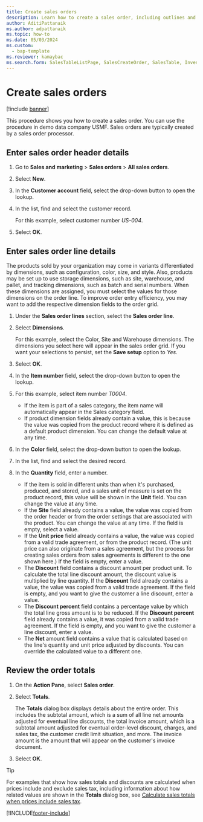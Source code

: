 ```yaml
---
title: Create sales orders
description: Learn how to create a sales order, including outlines and step-by-step processes for entering sales order header details and entering sales order line details.
author: AditiPattanaik
ms.author: adpattanaik
ms.topic: how-to
ms.date: 05/03/2024
ms.custom: 
  - bap-template
ms.reviewer: kamaybac
ms.search.form: SalesTableListPage, SalesCreateOrder, SalesTable, InventDimParmFixed, InventProductDimensionLookup, SalesTotals, SalesTableDelete, SalesTableListPagePreviewPage, SalesUpdateRemain
---
```


# Create sales orders

[!include [banner](../../includes/banner.md)]

This procedure shows you how to create a sales order. You can use the procedure in demo data company USMF. Sales orders are typically created by a sales order processor.

## Enter sales order header details

1. Go to **Sales and marketing** \> **Sales orders** \> **All sales orders**.
2. Select **New**.
3. In the **Customer account** field, select the drop-down button to open the lookup.
4. In the list, find and select the customer record.

    For this example, select customer number *US-004*.

5. Select **OK**.

## Enter sales order line details

The products sold by your organization may come in variants differentiated by dimensions, such as configuration, color, size, and style. Also, products may be set up to use storage dimensions, such as site, warehouse, and pallet, and tracking dimensions, such as batch and serial numbers. When these dimensions are assigned, you must select the values for those dimensions on the order line. To improve order entry efficiency, you may want to add the respective dimension fields to the order grid.

1. Under the **Sales order lines** section, select the **Sales order line**.
2. Select **Dimensions**.

    For this example, select the Color, Site and Warehouse dimensions. The dimensions you select here will appear in the sales order grid. If you want your selections to persist, set the **Save setup** option to *Yes*.

3. Select **OK**.
4. In the **Item number** field, select the drop-down button to open the lookup.
5. For this example, select item number *T0004*.

    - If the item is part of a sales category, the item name will automatically appear in the Sales category field.
    - If product dimension fields already contain a value, this is because the value was copied from the product record where it is defined as a default product dimension. You can change the default value at any time.

6. In the **Color** field, select the drop-down button to open the lookup.
7. In the list, find and select the desired record.
8. In the **Quantity** field, enter a number.

    - If the item is sold in different units than when it's purchased, produced, and stored, and a sales unit of measure is set on the product record, this value will be shown in the **Unit** field. You can change the value at any time.
    - If the **Site** field already contains a value, the value was copied from the order header or from the order settings that are associated with the product. You can change the value at any time. If the field is empty, select a value.
    - If the **Unit price** field already contains a value, the value was copied from a valid trade agreement, or from the product record. (The unit price can also originate from a sales agreement, but the process for creating sales orders from sales agreements is different to the one shown here.) If the field is empty, enter a value.
    - The **Discount** field contains a discount amount per product unit. To calculate the total line discount amount, the discount value is multiplied by line quantity. If the **Discount** field already contains a value, the value was copied from a valid trade agreement. If the field is empty, and you want to give the customer a line discount, enter a value.
    - The **Discount percent** field contains a percentage value by which the total line gross amount is to be reduced. If the **Discount percent** field already contains a value, it was copied from a valid trade agreement. If the field is empty, and you want to give the customer a line discount, enter a value.
    - The **Net** amount field contains a value that is calculated based on the line's quantity and unit price adjusted by discounts. You can override the calculated value to a different one.

## Review the order totals

1. On the **Action Pane**, select **Sales order**.
2. Select **Totals**.

    The **Totals** dialog box displays details about the entire order. This includes the subtotal amount, which is a sum of all line net amounts adjusted for eventual line discounts, the total invoice amount, which is a subtotal amount adjusted for eventual order-level discount, charges, and sales tax, the customer credit limit situation, and more. The invoice amount is the amount that will appear on the customer's invoice document.

3. Select **OK**.

> [!TIP]
> For examples that show how sales totals and discounts are calculated when prices include and exclude sales tax, including information about how related values are shown in the **Totals** dialog box, see [Calculate sales totals when prices include sales tax](../sales-tax-calculation.md).

[!INCLUDE[footer-include](../../../includes/footer-banner.md)]
